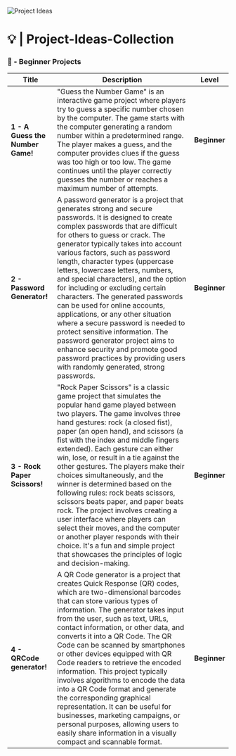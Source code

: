 ![Project Ideas](https://github.com/Furyforev3r/Project-Ideas/assets/88341564/4ce69731-9869-41ee-8e70-1ba69da2f6ff)
# 💡 | Project-Ideas-Collection

### 📓 - Beginner Projects
| **Title**                       | **Description**                                                                                                                                                                                                                                                                                                                                                                                                                                                                                                                                                                                                                                                                                                                                                                  | **Level**    |
|----------------------------------|----------------------------------------------------------------------------------------------------------------------------------------------------------------------------------------------------------------------------------------------------------------------------------------------------------------------------------------------------------------------------------------------------------------------------------------------------------------------------------------------------------------------------------------------------------------------------------------------------------------------------------------------------------------------------------------------------------------------------------------------------------------------------------|--------------|
| **1 - A Guess the Number Game!** | "Guess the Number Game" is an interactive game project where players try to guess a specific number chosen by the computer. The game starts with the computer generating a random number within a predetermined range. The player makes a guess, and the computer provides clues if the guess was too high or too low. The game continues until the player correctly guesses the number or reaches a maximum number of attempts.                                                                                                                                                                                                                                                                                                                                                 | **Beginner** |
| **2 - Password Generator!**      | A password generator is a project that generates strong and secure passwords. It is designed to create complex passwords that are difficult for others to guess or crack. The generator typically takes into account various factors, such as password length, character types (uppercase letters, lowercase letters, numbers, and special characters), and the option for including or excluding certain characters. The generated passwords can be used for online accounts, applications, or any other situation where a secure password is needed to protect sensitive information. The password generator project aims to enhance security and promote good password practices by providing users with randomly generated, strong passwords.                                | **Beginner** |
| **3 - Rock Paper Scissors!**     | "Rock Paper Scissors" is a classic game project that simulates the popular hand game played between two players. The game involves three hand gestures: rock (a closed fist), paper (an open hand), and scissors (a fist with the index and middle fingers extended). Each gesture can either win, lose, or result in a tie against the other gestures. The players make their choices simultaneously, and the winner is determined based on the following rules: rock beats scissors, scissors beats paper, and paper beats rock. The project involves creating a user interface where players can select their moves, and the computer or another player responds with their choice. It's a fun and simple project that showcases the principles of logic and decision-making. | **Beginner** |
| **4 - QRCode generator!**        | A QR Code generator is a project that creates Quick Response (QR) codes, which are two-dimensional barcodes that can store various types of information. The generator takes input from the user, such as text, URLs, contact information, or other data, and converts it into a QR Code. The QR Code can be scanned by smartphones or other devices equipped with QR Code readers to retrieve the encoded information. This project typically involves algorithms to encode the data into a QR Code format and generate the corresponding graphical representation. It can be useful for businesses, marketing campaigns, or personal purposes, allowing users to easily share information in a visually compact and scannable format.                                          | **Beginner** |
